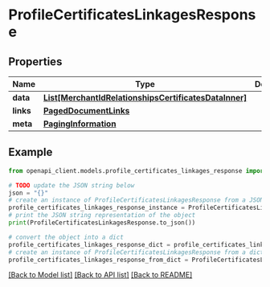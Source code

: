 # ProfileCertificatesLinkagesResponse


## Properties

Name | Type | Description | Notes
------------ | ------------- | ------------- | -------------
**data** | [**List[MerchantIdRelationshipsCertificatesDataInner]**](MerchantIdRelationshipsCertificatesDataInner.md) |  | 
**links** | [**PagedDocumentLinks**](PagedDocumentLinks.md) |  | 
**meta** | [**PagingInformation**](PagingInformation.md) |  | [optional] 

## Example

```python
from openapi_client.models.profile_certificates_linkages_response import ProfileCertificatesLinkagesResponse

# TODO update the JSON string below
json = "{}"
# create an instance of ProfileCertificatesLinkagesResponse from a JSON string
profile_certificates_linkages_response_instance = ProfileCertificatesLinkagesResponse.from_json(json)
# print the JSON string representation of the object
print(ProfileCertificatesLinkagesResponse.to_json())

# convert the object into a dict
profile_certificates_linkages_response_dict = profile_certificates_linkages_response_instance.to_dict()
# create an instance of ProfileCertificatesLinkagesResponse from a dict
profile_certificates_linkages_response_from_dict = ProfileCertificatesLinkagesResponse.from_dict(profile_certificates_linkages_response_dict)
```
[[Back to Model list]](../README.md#documentation-for-models) [[Back to API list]](../README.md#documentation-for-api-endpoints) [[Back to README]](../README.md)


